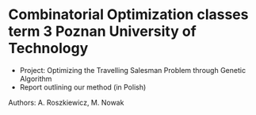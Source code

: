 # Combinatorial Optimization classes term 3 Poznan University of Technology
* Project: Optimizing the Travelling Salesman Problem through Genetic Algorithm
* Report outlining our method (in Polish)

Authors: A. Roszkiewicz, M. Nowak
